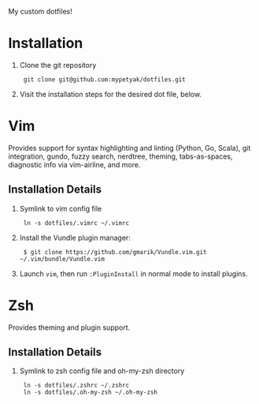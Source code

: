 My custom dotfiles!

# Installation
1. Clone the git repository

        git clone git@github.com:mypetyak/dotfiles.git

2. Visit the installation steps for the desired dot file, below.

# Vim

Provides support for syntax highlighting and linting (Python, Go, Scala), git
integration, gundo, fuzzy search, nerdtree, theming,
tabs-as-spaces, diagnostic info via vim-airline, and more.

## Installation Details
1. Symlink to vim config file

        ln -s dotfiles/.vimrc ~/.vimrc

2. Install the Vundle plugin manager:

        $ git clone https://github.com/gmarik/Vundle.vim.git ~/.vim/bundle/Vundle.vim
    
3. Launch `vim`, then run `:PluginInstall` in normal mode to install plugins.

# Zsh

Provides theming and plugin support.

## Installation Details
1. Symlink to zsh config file and oh-my-zsh directory

        ln -s dotfiles/.zshrc ~/.zshrc
        ln -s dotfiles/.oh-my-zsh ~/.oh-my-zsh
